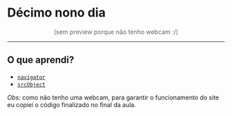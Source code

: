 # Décimo nono dia

<p style="text-align: center; opacity: .67">(sem preview porque não tenho webcam :/)</p>

---

## O que aprendi?

- [`navigator`](https://developer.mozilla.org/pt-BR/docs/Web/API/Navigator)
- [`srcObject`](https://developer.mozilla.org/en-US/docs/Web/API/HTMLMediaElement/srcObject)

*Obs:* como não tenho uma webcam, para garantir o funcionamento do site eu copiei o código finalizado no final da aula.